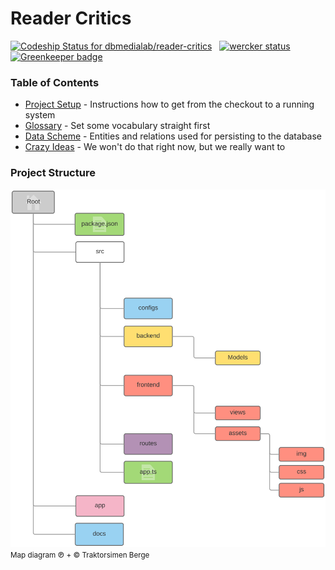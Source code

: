 # Reader Critics

[![Codeship Status for dbmedialab/reader-critics](https://app.codeship.com/projects/50e81240-2277-0135-9adb-62dd7db260b1/status?branch=develop)](https://app.codeship.com/projects/221684)
&nbsp;
[![wercker status](https://app.wercker.com/status/becb14dfb1645c8010f604bdbb6aeeca/s/develop "wercker status")](https://app.wercker.com/project/byKey/becb14dfb1645c8010f604bdbb6aeeca)
&nbsp;
[![Greenkeeper badge](https://badges.greenkeeper.io/dbmedialab/Reader-critics.svg?token=a55103c0252ec9f2b14f7bb9af0229280aeba52887991f94b78b271f245e9f0c)](https://greenkeeper.io/)

### Table of Contents

* [Project Setup](doc/project-setup.md) - Instructions how to get from the checkout to a running system
* [Glossary](doc/glossary.md) - Set some vocabulary straight first
* [Data Scheme](doc/data-scheme.md) - Entities and relations used for persisting to the database
* [Crazy Ideas](doc/think-about-these-crazy-ideas.md) - We won't do that right now, but we really want to

### Project Structure

![Reader Critics Project Map](doc/img/leserkritikk_map.png)
<small>Map diagram ℗ + © Traktorsimen Berge</small>

